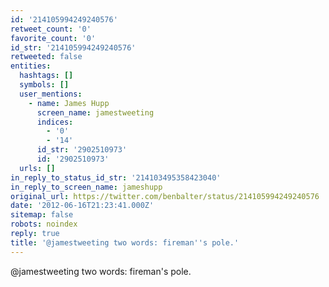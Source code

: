 ```yaml
---
id: '214105994249240576'
retweet_count: '0'
favorite_count: '0'
id_str: '214105994249240576'
retweeted: false
entities:
  hashtags: []
  symbols: []
  user_mentions:
    - name: James Hupp
      screen_name: jamestweeting
      indices:
        - '0'
        - '14'
      id_str: '2902510973'
      id: '2902510973'
  urls: []
in_reply_to_status_id_str: '214103495358423040'
in_reply_to_screen_name: jameshupp
original_url: https://twitter.com/benbalter/status/214105994249240576
date: '2012-06-16T21:23:41.000Z'
sitemap: false
robots: noindex
reply: true
title: '@jamestweeting two words: fireman''s pole.'
---
```


@jamestweeting two words: fireman's pole.
